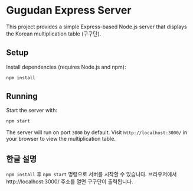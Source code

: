 # Gugudan Express Server

This project provides a simple Express-based Node.js server that displays the Korean multiplication table (구구단).

## Setup

Install dependencies (requires Node.js and npm):

```bash
npm install
```

## Running

Start the server with:

```bash
npm start
```

The server will run on port `3000` by default. Visit `http://localhost:3000/` in your browser to view the multiplication table.

## 한글 설명

`npm install` 후 `npm start` 명령으로 서버를 시작할 수 있습니다. 브라우저에서 http://localhost:3000/ 주소를 열면 구구단이 출력됩니다.

